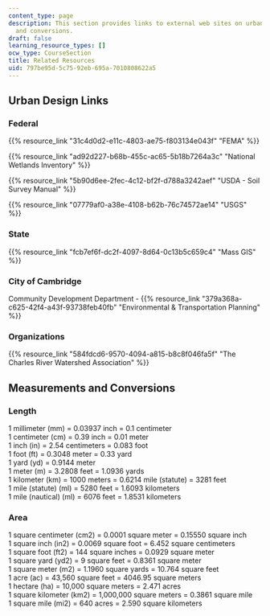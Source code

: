 ```yaml
---
content_type: page
description: This section provides links to external web sites on urban design, measurements,
  and conversions.
draft: false
learning_resource_types: []
ocw_type: CourseSection
title: Related Resources
uid: 797be95d-5c75-92eb-695a-7010808622a5
---
```

## Urban Design Links

### Federal

{{% resource_link "31c4d0d2-e11c-4803-ae75-f803134e043f" "FEMA" %}}

{{% resource_link "ad92d227-b68b-455c-ac65-5b18b7264a3c" "National Wetlands Inventory" %}}

{{% resource_link "5b90d6ee-2fec-4c12-bf2f-d788a3242aef" "USDA - Soil Survey Manual" %}}

{{% resource_link "07779af0-a38e-4108-b62b-76c74572ae14" "USGS" %}}

### State

{{% resource_link "fcb7ef6f-dc2f-4097-8d64-0c13b5c659c4" "Mass GIS" %}}

### City of Cambridge

Community Development Department - {{% resource_link "379a368a-c625-42f4-a43f-93738feb40fb" "Environmental & Transportation Planning" %}}

### Organizations

{{% resource_link "584fdcd6-9570-4094-a815-b8c8f046fa5f" "The Charles River Watershed Association" %}}

## Measurements and Conversions

### Length

1 millimeter (mm) = 0.03937 inch = 0.1 centimeter    
1 centimeter (cm) = 0.39 inch = 0.01 meter    
1 inch (in) = 2.54 centimeters = 0.083 foot    
1 foot (ft) = 0.3048 meter = 0.33 yard    
1 yard (yd) = 0.9144 meter    
1 meter (m) = 3.2808 feet = 1.0936 yards    
1 kilometer (km) = 1000 meters = 0.6214 mile (statute) = 3281 feet    
1 mile (statute) (ml) = 5280 feet = 1.6093 kilometers    
1 mile (nautical) (ml) = 6076 feet = 1.8531 kilometers

### Area

1 square centimeter (cm2) = 0.0001 square meter = 0.15550 square inch    
1 square inch (in2) = 0.0069 square foot = 6.452 square centimeters    
1 square foot (ft2) = 144 square inches = 0.0929 square meter    
1 square yard (yd2) = 9 square feet = 0.8361 square meter    
1 square meter (m2) = 1.1960 square yards = 10.764 square feet    
1 acre (ac) = 43,560 square feet = 4046.95 square meters    
1 hectare (ha) = 10,000 square meters = 2.471 acres    
1 square kilometer (km2) = 1,000,000 square meters = 0.3861 square mile    
1 square mile (mi2) = 640 acres = 2.590 square kilometers